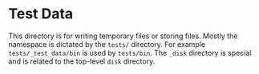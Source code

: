 # Test Data

This directory is for writing temporary files or storing files. Mostly the namespace is dictated by
the `tests/` directory. For example `tests/_test_data/bin` is used by `tests/bin`.
The `_disk` directory is special and is related to the top-level `disk` directory.
